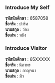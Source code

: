 ### Introduce My Self
**รหัสนักศึกษา**  : 6587058<br>
**ชื่อจริง** : ปวริศ<br>
**นามสกุล** : ว่อง<br>
**ชื่อเล่น** : หมิง<br>

### Introduce Visitor
**รหัสนักศึกษา**  : 65XXXXX<br>
**ชื่อจริง** : นิภาพร<br>
**นามสกุล** : กาญจนา<br>
**ชื่อเล่น** : มิว<br>
